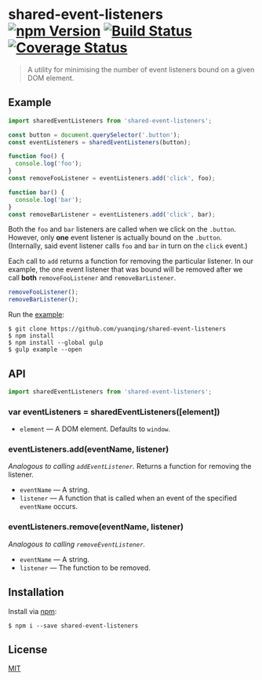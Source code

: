 # shared-event-listeners [![npm Version](http://img.shields.io/npm/v/shared-event-listeners.svg?style=flat)](https://www.npmjs.com/package/shared-event-listeners) [![Build Status](https://img.shields.io/travis/yuanqing/shared-event-listeners.svg?branch=master&style=flat)](https://travis-ci.org/yuanqing/shared-event-listeners) [![Coverage Status](https://img.shields.io/coveralls/yuanqing/shared-event-listeners.svg?style=flat)](https://coveralls.io/r/yuanqing/shared-event-listeners)

> A utility for minimising the number of event listeners bound on a given DOM element.

## Example

```js
import sharedEventListeners from 'shared-event-listeners';

const button = document.querySelector('.button');
const eventListeners = sharedEventListeners(button);

function foo() {
  console.log('foo');
}
const removeFooListener = eventListeners.add('click', foo);

function bar() {
  console.log('bar');
}
const removeBarListener = eventListeners.add('click', bar);
```

Both the `foo` and `bar` listeners are called when we click on the `.button`. However, only **one** event listener is actually bound on the `.button`. (Internally, said event listener calls `foo` and `bar` in turn on the `click` event.)

Each call to `add` returns a function for removing the particular listener. In our example, the one event listener that was bound will be removed after we call **both** `removeFooListener` and `removeBarListener`.

```js
removeFooListener();
removeBarListener();
```

Run the [example](example/):

```
$ git clone https://github.com/yuanqing/shared-event-listeners
$ npm install
$ npm install --global gulp
$ gulp example --open
```

## API

```js
import sharedEventListeners from 'shared-event-listeners';
```

### var eventListeners = sharedEventListeners([element])

- `element` &mdash; A DOM element. Defaults to `window`.

### eventListeners.add(eventName, listener)

*Analogous to calling `addEventListener`.* Returns a function for removing the listener.

- `eventName` &mdash; A string.
- `listener` &mdash; A function that is called when an event of the specified `eventName` occurs.

### eventListeners.remove(eventName, listener)

*Analogous to calling `removeEventListener`.*

- `eventName` &mdash; A string.
- `listener` &mdash; The function to be removed.

## Installation

Install via [npm](https://npmjs.com):

```
$ npm i --save shared-event-listeners
```

## License

[MIT](LICENSE.md)
